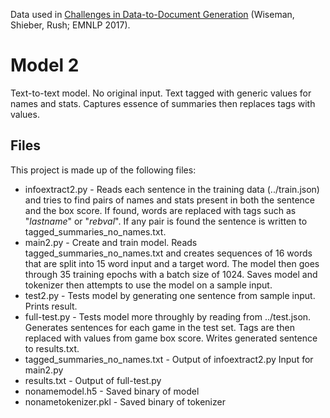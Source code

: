 Data used in [Challenges in Data-to-Document Generation](https://arxiv.org/abs/1707.08052) (Wiseman, Shieber, Rush; EMNLP 2017).

# Model 2
Text-to-text model. No original input. Text tagged with generic values for names and stats. Captures essence of summaries then replaces tags with values.


## Files
This project is made up of the following files:

* infoextract2.py     - Reads each sentence in the training data (../train.json) and tries to find pairs of names and stats present in both the sentence and the box score. If found, words are replaced with tags such as "*lastname*" or "*rebval*". If any pair is found the sentence is written to tagged_summaries_no_names.txt.
* main2.py     - Create and train model. Reads tagged_summaries_no_names.txt and creates sequences of 16 words that are split into 15 word input and a target word. The model then goes through 35 training epochs with a batch size of 1024. Saves model and tokenizer then attempts to use the model on a sample input.
* test2.py     - Tests model by generating one sentence from sample input. Prints result.
* full-test.py     - Tests model more throughly by reading from ../test.json. Generates sentences for each game in the test set. Tags are then replaced with values from game box score. Writes generated sentence to results.txt.
* tagged_summaries_no_names.txt     - Output of infoextract2.py Input for main2.py
* results.txt     - Output of full-test.py
* nonamemodel.h5     - Saved binary of model
* nonametokenizer.pkl     - Saved binary of tokenizer
